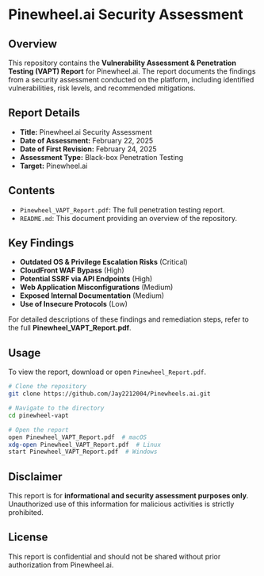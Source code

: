 # Pinewheel.ai Security Assessment

## Overview
This repository contains the **Vulnerability Assessment & Penetration Testing (VAPT) Report** for Pinewheel.ai. The report documents the findings from a security assessment conducted on the platform, including identified vulnerabilities, risk levels, and recommended mitigations.

## Report Details
- **Title:** Pinewheel.ai Security Assessment
- **Date of Assessment:** February 22, 2025
- **Date of First Revision:** February 24, 2025
- **Assessment Type:** Black-box Penetration Testing
- **Target:** Pinewheel.ai

## Contents
- `Pinewheel_VAPT_Report.pdf`: The full penetration testing report.
- `README.md`: This document providing an overview of the repository.

## Key Findings
- **Outdated OS & Privilege Escalation Risks** (Critical)
- **CloudFront WAF Bypass** (High)
- **Potential SSRF via API Endpoints** (High)
- **Web Application Misconfigurations** (Medium)
- **Exposed Internal Documentation** (Medium)
- **Use of Insecure Protocols** (Low)

For detailed descriptions of these findings and remediation steps, refer to the full **Pinewheel_VAPT_Report.pdf**.

## Usage
To view the report, download or open `Pinewheel_Report.pdf`.

```bash
# Clone the repository
git clone https://github.com/Jay2212004/Pinewheels.ai.git

# Navigate to the directory
cd pinewheel-vapt

# Open the report
open Pinewheel_VAPT_Report.pdf  # macOS
xdg-open Pinewheel_VAPT_Report.pdf  # Linux
start Pinewheel_VAPT_Report.pdf  # Windows
```

## Disclaimer
This report is for **informational and security assessment purposes only**. Unauthorized use of this information for malicious activities is strictly prohibited.

## License
This report is confidential and should not be shared without prior authorization from Pinewheel.ai.
